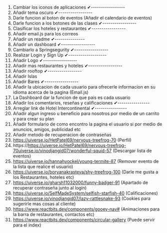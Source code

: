 1. Cambiar los iconos de aplicaciones ✔-----------------
2. Añadir tema oscuro ✔-----------------
3. Darle funcion al boton de eventos (Añadir el calendario de eventos)
4. Darle funcion a los botones de las clases ✔-----------------
5. Clasificar los hoteles y restaurantes ✔-----------------
6. Añadir email.js para los correos
7. Añadir un readme ✔---------------
8. Añadir un dashboard ✔-----------------
9. Cambiarlo a Springsegurity ✔-----------------
10. Realizar Login y Sign Up ✔-------------------
11. Añadir Logo ✔-----------------
12. Añadir mas restaurantes y hoteles ✔-----------------
13. Añadir rooftop ✔-----------------
14. Añadir Islas 
15. Añadir Bares ✔-----------------
16. Añadir la ubicacion de cada usuario para ofrecerle informacion en su idioma acerca de la pagina (Email.js)
17. La Dashboard dar la funcion de que pais es cada usuario
18. Añadir los comentarios, reseñas y calificaciones ✔----------------
19. Arreglar link de Hotel Intercontinental ✔----------------
20. Añadir algun ingreso u beneficio para nosotros por medio de un carrito y para crear su plan 
21. Añadir formulario de como encontro la pagina el usuario si por medio de anuncios, amigos, publicidad etc
22. Añadir metodo de recuperacion de contraseñas 
23. https://uiverse.io/HetPatel69/nervous-treefrog-70 (Perfil)
24. https://https://uiverse.io/HetPatel69/nervous-treefrog-70uiverse.io/vinodjangid07/wonderful-squid-57 (Descargar lista de eventos)
25. https://uiverse.io/hannahyockel/young-termite-87 (Remover evento de la lista que realice el usuario)
26. https://uiverse.io/boryanakrasteva/shy-treefrog-100 (Darle me gusta a los Restaurantes, hoteles etc)
27. https://uiverse.io/gharsh11032000/funny-badger-91 (Apartado de recuperar contraseña junto al login)
28. https://uiverse.io/SelfMadeSystem/selfish-starfish-40 (Calificaciones)
29. https://uiverse.io/vinodjangid07/lazy-rattlesnake-93 (Cookies para sugerirle mas cosas al cliente)
30. https://www.reactbits.dev/components/gooey-nav# (Animaciones para la barra de restaurantes, contactos etc)
31. https://www.reactbits.dev/components/circular-gallery (Puede servir para el index)